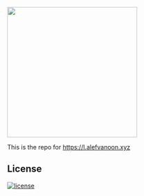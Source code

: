 <a href="https://i.alefvanoon.xyz"><img src="http://l.alefvanoon.xyz/static/img/tische.svg" width="300"></a>

This is the repo for https://l.alefvanoon.xyz

## License

[![license](https://img.shields.io/badge/license-AGPL%203.0-6672D8.svg)](LICENSE)
